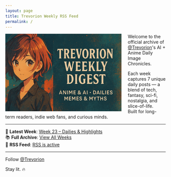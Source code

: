 ```yaml
---
layout: page
title: Trevorion Weekly RSS Feed
permalink: /
---
```


<img src="/assets/Banner.png" alt="Trevorion Weekly Digest Banner" style="width: 365px; height: auto; float: left; margin-right: 20px;" />

Welcome to the official archive of [@Trevorion](https://x.com/Trevorion)'s AI + Anime Daily Image Chronicles.

Each week captures 7 unique daily posts — a blend of tech, fantasy, sci-fi, nostalgia, and slice-of-life.  
Built for long-term readers, indie web fans, and curious minds.

---

📅 **Latest Week**: [Week 23 – Dailies & Highlights](/2025/06/02/week-23.html)  
📚 **Full Archive**: [View All Weeks](/archive/)  
📰 **RSS Feed**: [RSS is active](/feed.xml)

---

Follow [@Trevorion](https://x.com/Trevorion)  

Stay lit. 🔥

